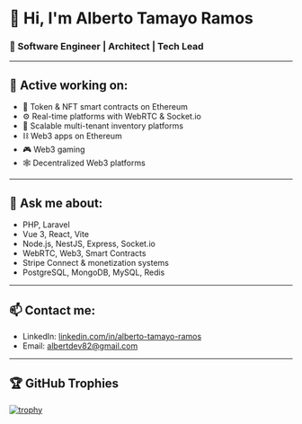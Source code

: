 # 👋 Hi, I'm Alberto Tamayo Ramos

### 🧠 Software Engineer | Architect | Tech Lead

---

## 🔭 Active working on:
- 🧾 Token & NFT smart contracts on Ethereum
- ⚙️ Real-time platforms with WebRTC & Socket.io
- 🛒 Scalable multi-tenant inventory platforms
- ⛓️ Web3 apps on Ethereum
- 🎮 Web3 gaming
- 🕸️ Decentralized Web3 platforms


---

## 💬 Ask me about:
- PHP, Laravel
- Vue 3, React, Vite
- Node.js, NestJS, Express, Socket.io
- WebRTC, Web3, Smart Contracts
- Stripe Connect & monetization systems
- PostgreSQL, MongoDB, MySQL, Redis

---

## 📫 Contact me:
- LinkedIn: [linkedin.com/in/alberto-tamayo-ramos](https://www.linkedin.com/in/alberto-tamayo-ramos)
- Email: albertdev82@gmail.com

---

## 🏆 GitHub Trophies

[![trophy](https://github-profile-trophy.vercel.app/?username=alberttr&theme=radical&no-frame=true&no-bg=true&margin-w=5)](https://github.com/ryo-ma/github-profile-trophy)

